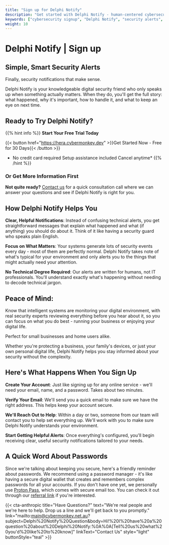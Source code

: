 ```yaml
---
title: "Sign up for Delphi Notify"
description: "Get started with Delphi Notify - human-centered cybersecurity alerts that make sense. Clear, helpful security notifications reviewed by real experts."
keywords: ["cybersecurity signup", "Delphi Notify", "security alerts", "cybersecurity monitoring"]
weight: 10
---
```


# Delphi Notify | Sign up

## Simple, Smart Security Alerts
Finally, security notifications that make sense.

Delphi Notify is your knowledgeable digital security friend who only speaks up when something actually matters. When they do, you'll get the full story: what happened, why it's important, how to handle it, and what to keep an eye on next time.

## Ready to Try Delphi Notify?

{{% hint info %}}
**Start Your Free Trial Today**

{{< button href="https://hera.cybermonkey.dev" >}}Get Started Now - Free for 30 Days{{< /button >}}

* No credit card required   Setup assistance included   Cancel anytime*
{{% /hint %}}

### Or Get More Information First
**Not quite ready?** [Contact us](mailto:main@cybermonkey.net.au?subject=Delphi%20Notify%20Information%20Request&body=Hi!%20I'd%20like%20to%20learn%20more%20about%20Delphi%20Notify.%20Please%20tell%20me%20about:%0A%0A-%20Pricing%20and%20plans%0A-%20How%20it%20works%20for%20my%20situation%0A-%20Implementation%20process%0A%0AMyself/My%20Business:%0A[Tell%20us%20a%20bit%20about%20what%20you're%20protecting]) for a quick consultation call where we can answer your questions and see if Delphi Notify is right for you.

## How Delphi Notify Helps You

**Clear, Helpful Notifications**: Instead of confusing technical alerts, you get straightforward messages that explain what happened and what (if anything) you should do about it. Think of it like having a security guard who speaks plain English.

**Focus on What Matters**: Your systems generate lots of security events every day - most of them are perfectly normal. Delphi Notify takes note of what's typical for your environment and only alerts you to the things that might actually need your attention.

**No Technical Degree Required**: Our alerts are written for humans, not IT professionals. You'll understand exactly what's happening without needing to decode technical jargon.

## Peace of Mind: 
Know that intelligent systems are monitoring your digital environment, with real security experts reviewing everything before you hear about it, so you can focus on what you do best - running your business or enjoying your digital life.

Perfect for small businesses and home users alike.

Whether you're protecting a business, your family's devices, or just your own personal digital life, Delphi Notify helps you stay informed about your security without the complexity.



## Here's What Happens When You Sign Up
**Create Your Account**: Just like signing up for any online service - we'll need your email, name, and a password. Takes about two minutes.

**Verify Your Email**: We'll send you a quick email to make sure we have the right address. This helps keep your account secure.

**We'll Reach Out to Help**: Within a day or two, someone from our team will contact you to help set everything up. We'll work with you to make sure Delphi Notify understands your environment.

**Start Getting Helpful Alerts**: Once everything's configured, you'll begin receiving clear, useful security notifications tailored to your needs.

## A Quick Word About Passwords
Since we're talking about keeping you secure, here's a friendly reminder about passwords. We recommend using a password manager - it's like having a secure digital wallet that creates and remembers complex passwords for all your accounts.
If you don't have one yet, we personally use [Proton Pass](https://proton.me/pass), which comes with secure email too. You can check it out through our [referral link](https://pr.tn/ref/KF4YS3NCHZ4G) if you're interested.


{{< cta-anthropic 
  title="Have Questions?" 
  text="We're real people and we're here to help. Drop us a line and we'll get back to you promptly."
  link="mailto:main@cybermonkey.net.au?subject=Delphi%20Notify%20Question&body=Hi!%20I%20have%20a%20question%20about%20Delphi%20Notify:%0A%0A[Tell%20us%20what%20you'd%20like%20to%20know]" 
  linkText="Contact Us"
  style="light"
  buttonStyle="teal" >}}